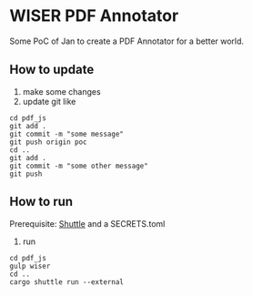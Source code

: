 # WISER PDF Annotator

Some PoC of Jan to create a PDF Annotator for a better world.

## How to update
1. make some changes
2. update git like
```console
cd pdf_js
git add .
git commit -m "some message"
git push origin poc
cd ..
git add .
git commit -m "some other message"
git push
```

## How to run

Prerequisite: [Shuttle](https://docs.shuttle.rs/getting-started/installation)
and a SECRETS.toml

1. run 
```
cd pdf_js
gulp wiser
cd ..
cargo shuttle run --external
```